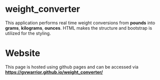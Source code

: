 # weight_converter

This application performs real time weight conversions from **pounds** into **grams**, **kilograms**, **ounces**. HTML makes the structure and bootstrap is utilized for the styling.

# Website
This page is hosted using github pages and can be accessed via **https://gvwarrior.github.io/weight_converter/**
